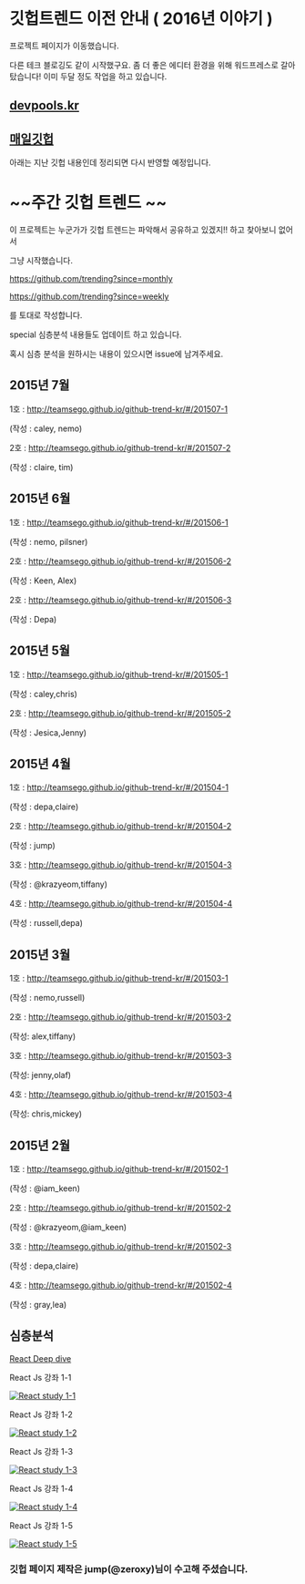 # 깃헙트렌드 이전 안내 ( 2016년 이야기 )

프로젝트 페이지가 이동했습니다. 

다른 테크 블로깅도 같이 시작했구요. 좀 더 좋은 에디터 환경을 위해 워드프레스로 갈아탔습니다! 이미 두달 정도 작업을 하고 있습니다. 

## [devpools.kr](http://devpools.kr)

## [매일깃헙](http://techstory.shma.so)



아래는 지난 깃헙 내용인데 정리되면 다시 반영할 예정입니다.
# ~~주간 깃헙 트렌드 ~~

이 프로젝트는 누군가가 깃헙 트렌드는 파악해서 공유하고 있겠지!! 하고 찾아보니 없어서

그냥 시작했습니다.

https://github.com/trending?since=monthly

https://github.com/trending?since=weekly

를 토대로 작성합니다.

special 심층분석 내용들도 업데이트 하고 있습니다.

혹시 심층 분석을 원하시는 내용이 있으시면 issue에 남겨주세요.

## 2015년 7월    
  1호 : http://teamsego.github.io/github-trend-kr/#/201507-1       
  
  (작성 : caley, nemo)
  
  2호 : http://teamsego.github.io/github-trend-kr/#/201507-2
  
  (작성 : claire, tim)


## 2015년 6월

  1호 : http://teamsego.github.io/github-trend-kr/#/201506-1
  
  (작성 : nemo, pilsner)
  
  2호 : http://teamsego.github.io/github-trend-kr/#/201506-2
  
  (작성 : Keen, Alex)   
  
  2호 : http://teamsego.github.io/github-trend-kr/#/201506-3     
  
  (작성 : Depa)


## 2015년 5월

  1호 : http://teamsego.github.io/github-trend-kr/#/201505-1
  
  (작성 : caley,chris)
  
  2호 : http://teamsego.github.io/github-trend-kr/#/201505-2
  
  (작성 : Jesica,Jenny)

## 2015년 4월

  1호 : http://teamsego.github.io/github-trend-kr/#/201504-1

  (작성 : depa,claire)
  
  2호 : http://teamsego.github.io/github-trend-kr/#/201504-2
  
  (작성 : jump)
  
  3호 : http://teamsego.github.io/github-trend-kr/#/201504-3
  
  (작성 : @krazyeom,tiffany)
  
  4호 : http://teamsego.github.io/github-trend-kr/#/201504-4
  
  (작성 : russell,depa)

## 2015년 3월

  1호 : http://teamsego.github.io/github-trend-kr/#/201503-1

  (작성 : nemo,russell)

  2호 : http://teamsego.github.io/github-trend-kr/#/201503-2

  (작성: alex,tiffany)

  3호 : http://teamsego.github.io/github-trend-kr/#/201503-3

  (작성: jenny,olaf)

  4호 : http://teamsego.github.io/github-trend-kr/#/201503-4

  (작성: chris,mickey)


## 2015년 2월


  1호 : http://teamsego.github.io/github-trend-kr/#/201502-1

  (작성 : @iam_keen)


  2호 : http://teamsego.github.io/github-trend-kr/#/201502-2

  (작성 : @krazyeom,@iam_keen)

  3호 : http://teamsego.github.io/github-trend-kr/#/201502-3

  (작성 : depa,claire)

  4호 : http://teamsego.github.io/github-trend-kr/#/201502-4

  (작성 : gray,lea)



## 심층분석
[ React Deep dive ](https://github.com/TeamSEGO/github-trend-kr/blob/master/special/deep-dive-reactJs-00.md)

React Js 강좌 1-1

[![React study 1-1](http://img.youtube.com/vi/_XvKAhxuJ4s/0.jpg)](http://www.youtube.com/watch?v=_XvKAhxuJ4s)

React Js 강좌 1-2

[![React study 1-2](http://img.youtube.com/vi/UUUwbQcV0s4/0.jpg)](http://www.youtube.com/watch?v=UUUwbQcV0s4)

React Js 강좌 1-3

[![React study 1-3](http://img.youtube.com/vi/tvKY9xAg8as/0.jpg)](http://www.youtube.com/watch?v=tvKY9xAg8as)

React Js 강좌 1-4

[![React study 1-4](http://img.youtube.com/vi/9ym-IIxL2GM/0.jpg)](http://www.youtube.com/watch?v=9ym-IIxL2GM)

React Js 강좌 1-5

[![React study 1-5](http://img.youtube.com/vi/LAJ0XlD4ATw/0.jpg)](http://www.youtube.com/watch?v=LAJ0XlD4ATw)


### 깃헙 페이지 제작은 jump(@zeroxy)님이 수고해 주셨습니다.
